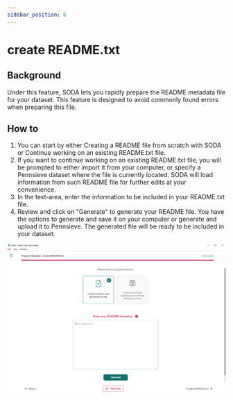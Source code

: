 ```yaml
---
sidebar_position: 6
---
```


# create README.txt

## Background

Under this feature, SODA lets you rapidly prepare the README metadata file for your dataset. This feature is designed to avoid commonly found errors when preparing this file.

## How to

1. You can start by either Creating a README file from scratch with SODA or Continue working on an existing README.txt file.
2. If you want to continue working on an existing README.txt file, you will be prompted to either import it from your computer, or specify a Pennsieve dataset where the file is currently located. SODA will load information from such README file for further edits at your convenience.
3. In the text-area, enter the information to be included in your README.txt file.
4. Review and click on "Generate" to generate your README file. You have the options to generate and save it on your computer or generate and upload it to Pennsieve. The generated file will be ready to be included in your dataset.

<div class="px-10">
    <img src="https://github.com/fairdataihub/SODA-for-SPARC/raw/main/docs/documentation/Prepare-metadata/Readme-Changes/readme.PNG?raw=true">
    </img>
</div>